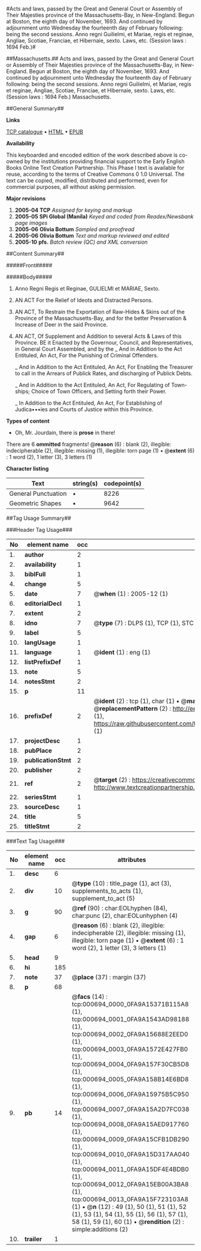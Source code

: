 #Acts and laws, passed by the Great and General Court or Assembly of Their Majesties province of the Massachusetts-Bay, in New-England. Begun at Boston, the eighth day of November, 1693. And continued by adjournment unto Wednesday the fourteenth day of February following: being the second sessions. Anno regni Guilielmi, et Mariae, regis et reginae, Angliae, Scotiae, Franciae, et Hibernaie, sexto. Laws, etc. (Session laws : 1694 Feb.)#

##Massachusetts.##
Acts and laws, passed by the Great and General Court or Assembly of Their Majesties province of the Massachusetts-Bay, in New-England. Begun at Boston, the eighth day of November, 1693. And continued by adjournment unto Wednesday the fourteenth day of February following: being the second sessions. Anno regni Guilielmi, et Mariae, regis et reginae, Angliae, Scotiae, Franciae, et Hibernaie, sexto.
Laws, etc. (Session laws : 1694 Feb.)
Massachusetts.

##General Summary##

**Links**

[TCP catalogue](http://www.ota.ox.ac.uk/tcp/)  • 
[HTML](http://tei.it.ox.ac.uk/tcp/Texts-HTML/free/N00/N00565.html)  • 
[EPUB](http://tei.it.ox.ac.uk/tcp/Texts-EPUB/free/N00/N00565.epub)

**Availability**

This keyboarded and encoded edition of the
	       work described above is co-owned by the institutions
	       providing financial support to the Early English Books
	       Online Text Creation Partnership. This Phase I text is
	       available for reuse, according to the terms of Creative
	       Commons 0 1.0 Universal. The text can be copied,
	       modified, distributed and performed, even for
	       commercial purposes, all without asking permission.

**Major revisions**

1. __2005-04__ __TCP__ *Assigned for keying and markup*
1. __2005-05__ __SPi Global (Manila)__ *Keyed and coded from Readex/Newsbank page images*
1. __2005-06__ __Olivia Bottum__ *Sampled and proofread*
1. __2005-06__ __Olivia Bottum__ *Text and markup reviewed and edited*
1. __2005-10__ __pfs.__ *Batch review (QC) and XML conversion*

##Content Summary##

#####Front#####

#####Body#####

1. Anno Regni Regis et Reginae, GULIELMI et MARIAE, Sexto.

1. AN ACT For the Relief of Ideots and Distracted Persons.

1. AN ACT, To Restrain the Exportation of Raw-Hides & Skins out of the Province of the Massachusetts-Bay, and for the better Preservation & Increase of Deer in the said Province.

1. AN ACT, Of Supplement and Addition to several Acts & Laws of this Province.
BE it Enacted by the Governour, Council, and Representatives, in General Court Assembled, and by the
    _ And in Addition to the Act Entituled, An Act, For the Punishing of Criminal Offenders.

    _ And in Addition to the Act Entituled, An Act, For Enabling the Treasurer to call in the Arrears of Publick Rates, and discharging of Publick Debts.

    _ And in Addition to the Act Entituled, An Act, For Regulating of Town-ships; Choice of Town Officers, and Setting forth their Power.

    _ In Addition to the Act Entituled, An Act, For Establishing of Judica•••ies and Courts of Justice within this Province.

**Types of content**

  * Oh, Mr. Jourdain, there is **prose** in there!

There are 6 **ommitted** fragments! 
 @__reason__ (6) : blank (2), illegible: indecipherable (2), illegible: missing (1), illegible: torn page (1)  •  @__extent__ (6) : 1 word (2), 1 letter (3), 3 letters (1)

**Character listing**


|Text|string(s)|codepoint(s)|
|---|---|---|
|General Punctuation|•|8226|
|Geometric Shapes|▪|9642|

##Tag Usage Summary##

###Header Tag Usage###

|No|element name|occ|attributes|
|---|---|---|---|
|1.|__author__|2||
|2.|__availability__|1||
|3.|__biblFull__|1||
|4.|__change__|5||
|5.|__date__|7| @__when__ (1) : 2005-12 (1)|
|6.|__editorialDecl__|1||
|7.|__extent__|2||
|8.|__idno__|7| @__type__ (7) : DLPS (1), TCP (1), STC (2), NOTIS (1), IMAGE-SET (1), EVANS-CITATION (1)|
|9.|__label__|5||
|10.|__langUsage__|1||
|11.|__language__|1| @__ident__ (1) : eng (1)|
|12.|__listPrefixDef__|1||
|13.|__note__|5||
|14.|__notesStmt__|2||
|15.|__p__|11||
|16.|__prefixDef__|2| @__ident__ (2) : tcp (1), char (1)  •  @__matchPattern__ (2) : ([0-9\-]+):([0-9IVX]+) (1), (.+) (1)  •  @__replacementPattern__ (2) : http://eebo.chadwyck.com/downloadtiff?vid=$1&page=$2 (1), https://raw.githubusercontent.com/textcreationpartnership/Texts/master/tcpchars.xml#$1 (1)|
|17.|__projectDesc__|1||
|18.|__pubPlace__|2||
|19.|__publicationStmt__|2||
|20.|__publisher__|2||
|21.|__ref__|2| @__target__ (2) : https://creativecommons.org/publicdomain/zero/1.0/ (1), http://www.textcreationpartnership.org/docs/. (1)|
|22.|__seriesStmt__|1||
|23.|__sourceDesc__|1||
|24.|__title__|5||
|25.|__titleStmt__|2||


###Text Tag Usage###

|No|element name|occ|attributes|
|---|---|---|---|
|1.|__desc__|6||
|2.|__div__|10| @__type__ (10) : title_page (1), act (3), supplements_to_acts (1), supplement_to_act (5)|
|3.|__g__|90| @__ref__ (90) : char:EOLhyphen (84), char:punc (2), char:EOLunhyphen (4)|
|4.|__gap__|6| @__reason__ (6) : blank (2), illegible: indecipherable (2), illegible: missing (1), illegible: torn page (1)  •  @__extent__ (6) : 1 word (2), 1 letter (3), 3 letters (1)|
|5.|__head__|9||
|6.|__hi__|185||
|7.|__note__|37| @__place__ (37) : margin (37)|
|8.|__p__|68||
|9.|__pb__|14| @__facs__ (14) : tcp:000694_0000_0FA9A15371B115A8 (1), tcp:000694_0001_0FA9A1543AD98188 (1), tcp:000694_0002_0FA9A15688E2EED0 (1), tcp:000694_0003_0FA9A1572E427FB0 (1), tcp:000694_0004_0FA9A157F30CB5D8 (1), tcp:000694_0005_0FA9A158B14E6BD8 (1), tcp:000694_0006_0FA9A15975B5C950 (1), tcp:000694_0007_0FA9A15A2D7FC038 (1), tcp:000694_0008_0FA9A15AED917760 (1), tcp:000694_0009_0FA9A15CFB1DB290 (1), tcp:000694_0010_0FA9A15D317AA040 (1), tcp:000694_0011_0FA9A15DF4E4BDB0 (1), tcp:000694_0012_0FA9A15EB00A3BA8 (1), tcp:000694_0013_0FA9A15F723103A8 (1)  •  @__n__ (12) : 49 (1), 50 (1), 51 (1), 52 (1), 53 (1), 54 (1), 55 (1), 56 (1), 57 (1), 58 (1), 59 (1), 60 (1)  •  @__rendition__ (2) : simple:additions (2)|
|10.|__trailer__|1||
